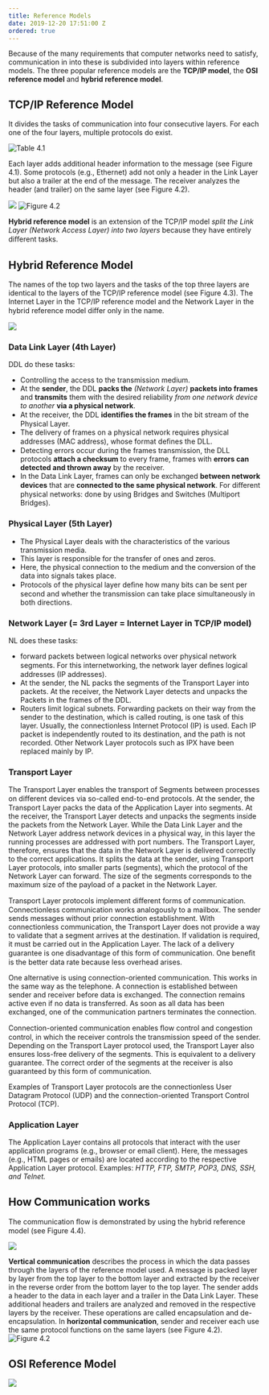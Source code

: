 ```yaml
---
title: Reference Models
date: 2019-12-20 17:51:00 Z
ordered: true
---
```


Because of the many requirements that computer networks need to satisfy, communication in into these is subdivided into layers within reference models. The three popular reference models are the **TCP/IP model**, the **OSI reference model** and **hybrid reference model**.

## TCP/IP Reference Model

It divides the tasks of communication into four consecutive layers. For each one of the four layers, multiple protocols do exist.  

![Table 4.1](/assets/img/img_15768777463702.jpg)      

Each layer adds additional header information to the message (see Figure 4.1). Some protocols (e.g., Ethernet) add not only a header in the Link Layer but also a trailer at the end of the message. The receiver analyzes the header (and trailer) on the same layer (see Figure 4.2).  

![](/assets/img/img_15768793732702.jpg)
![Figure 4.2](/assets/img/img_15768793427132.jpg)

**Hybrid reference model** is an extension of the TCP/IP model *split the Link Layer (Network Access Layer) into two layers* because they have entirely diﬀerent tasks.

## Hybrid Reference Model

The names of the top two layers and the tasks of the top three layers are identical to the layers of the TCP/IP reference model (see Figure 4.3). The Internet Layer in the TCP/IP reference model and the Network Layer in the hybrid reference model diﬀer only in the name.

![](/assets/img/img_15768796319012.jpg)

### Data Link Layer (4th Layer)

DDL do these tasks:

* Controlling the access to the transmission medium.
* At the **sender**, the DDL **packs the** *(Network Layer)* **packets into frames** and **transmits** them with the desired reliability *from one network device to another* **via a physical network**.
* At the receiver, the DDL **identiﬁes the frames** in the bit stream of the Physical Layer. 
* The delivery of frames on a physical network requires physical addresses (MAC address), whose format deﬁnes the DLL. 
* Detecting errors occur during the frames transmission, the DLL protocols **attach a checksum** to every frame, frames with **errors can detected and thrown away** by the receiver.
* In the Data Link Layer, frames can only be exchanged **between network devices** that are **connected to the same physical network**. For diﬀerent physical networks: done by using Bridges and Switches (Multiport Bridges).

### Physical Layer (5th Layer)

* The Physical Layer deals with the characteristics of the various transmission media. 
* This layer is responsible for the transfer of ones and zeros. 
* Here, the physical connection to the medium and the conversion of the data into signals takes place. 
* Protocols of the physical layer deﬁne how many bits can be sent per second and whether the transmission can take place simultaneously in both directions.  

### Network Layer (= 3rd Layer = Internet Layer in TCP/IP model)

NL does these tasks:

* forward packets between logical networks over physical network segments. For this internetworking, the network layer deﬁnes logical addresses (IP addresses).
* At the sender, the NL packs the segments of the Transport Layer into packets. At the receiver, the Network Layer detects and unpacks the Packets in the frames of the DDL.
* Routers limit logical subnets. Forwarding packets on their way from the sender to the destination, which is called routing, is one task of this layer. Usually, the connectionless Internet Protocol (IP) is used. Each IP packet is independently routed to its destination, and the path is not recorded. Other Network Layer protocols such as IPX have been replaced mainly by IP.

### Transport Layer

The Transport Layer enables the transport of Segments between processes on diﬀerent devices via so-called end-to-end protocols.
At the sender, the Transport Layer packs the data of the Application Layer into segments. At the receiver, the Transport Layer detects and unpacks the segments inside the packets from the Network Layer.
While the Data Link Layer and the Network Layer address network devices in a physical way, in this layer the running processes are addressed with port numbers. The Transport Layer, therefore, ensures that the data in the Network Layer is delivered correctly to the correct applications. It splits the data at the sender, using Transport Layer protocols, into smaller parts (segments), which the protocol of the Network Layer can forward. The size of the segments corresponds to the maximum size of the payload of a packet in the Network Layer.

Transport Layer protocols implement diﬀerent forms of communication. Connectionless communication works analogously to a mailbox. The sender sends messages without prior connection establishment. With connectionless communication, the Transport Layer does not provide a way to validate that a segment arrives at the destination. If validation is required, it must be carried out in the Application Layer. The lack of a delivery guarantee is one disadvantage of this form of communication. One beneﬁt is the better data rate because less overhead arises.

One alternative is using connection-oriented communication. This works in the same way as the telephone. A connection is established between sender and receiver before data is exchanged. The connection remains active even if no data is transferred. As soon as all data has been exchanged, one of the communication partners terminates the connection.

Connection-oriented communication enables ﬂow control and congestion control, in which the receiver controls the transmission speed of the sender. Depending on the Transport Layer protocol used, the Transport Layer also ensures loss-free delivery of the segments. This is equivalent to a delivery guarantee. The correct order of the segments at the receiver is also guaranteed by this form of communication.

Examples of Transport Layer protocols are the connectionless User Datagram Protocol (UDP) and the connection-oriented Transport Control Protocol (TCP).

### Application Layer

The Application Layer contains all protocols that interact with the user application programs (e.g., browser or email client). Here, the messages (e.g., HTML pages or emails) are located according to the respective Application Layer protocol. Examples: *HTTP, FTP, SMTP, POP3, DNS, SSH, and Telnet.*

## How Communication works

The communication ﬂow is demonstrated by using the hybrid reference model (see Figure 4.4).  

![](/assets/img/img_15768851014228.jpg)

**Vertical communication** describes the process in which the data passes through the layers of the reference model used. A message is packed layer by layer from the top layer to the bottom layer and extracted by the receiver in the reverse order from the bottom layer to the top layer. The sender adds a header to the data in each layer and a trailer in the Data Link Layer. These additional headers and trailers are analyzed and removed in the respective layers by the receiver. These operations are called encapsulation and de-encapsulation.
In **horizontal communication**, sender and receiver each use the same protocol functions on the same layers (see Figure 4.2).  
![Figure 4.2](/assets/img/img_15768793427132.jpg)

## OSI Reference Model

![](/assets/img/img_15768853864946.jpg)
